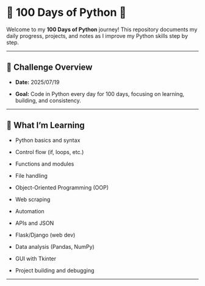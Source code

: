 # 🐍 100 Days of Python 🚀

Welcome to my **100 Days of Python** journey! This repository documents my daily progress, projects, and notes as I improve my Python skills step by step.

---

## 📅 Challenge Overview

- **Date:** 2025/07/19

- **Goal:** Code in Python every day for 100 days, focusing on learning, building, and consistency.

---

## 🧠 What I’m Learning

- Python basics and syntax

- Control flow (if, loops, etc.)
- Functions and modules
- File handling
- Object-Oriented Programming (OOP)
- Web scraping
- Automation
- APIs and JSON
- Flask/Django (web dev)
- Data analysis (Pandas, NumPy)
- GUI with Tkinter
- Project building and debugging

---

